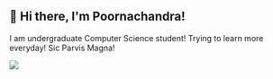 ## 👋 Hi there, I'm Poornachandra!
I am undergraduate Computer Science student! Trying to learn more everyday!
Sic Parvis Magna!

![](https://komarev.com/ghpvc/?username=poornachandraks&color=blue)


<!--
**poornachandraks/poornachandraks** is a ✨ _special_ ✨ repository because its `README.md` (this file) appears on your GitHub profile.

Here are some ideas to get you started:

- 🔭 I’m currently working on ...
- 🌱 I’m currently learning ...
- 👯 I’m looking to collaborate on ...
- 🤔 I’m looking for help with ...
- 💬 Ask me about ...
- 📫 How to reach me: ...
- 😄 Pronouns: ...
- ⚡ Fun fact: ...
-->
